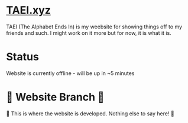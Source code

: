 # [TAEI.xyz](https://www.the-alphabet-ends-in.xyz)

TAEI (The Alphabet Ends In) is my we~~e~~bsite for showing things off to my friends and such. I might work on it more but for now, it is what it is.

# Status
Website is currently offline - will be up in ~5 minutes


# 🔧 Website Branch 🔧
🔧 This is where the website is developed. Nothing else to say here! 🔧
